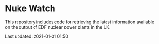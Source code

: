 # Nuke Watch

This repository includes code for retrieving the latest information available on the output of EDF nuclear power plants in the UK.

Last updated: 2021-01-31 01:50